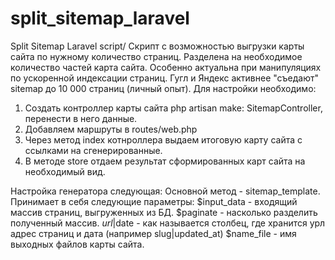# split_sitemap_laravel
Split Sitemap Laravel script/ Скрипт с возможностью выгрузки карты сайта по нужному количество страниц.
Разделена на необходимое количество частей карта сайта. Особенно актуальна при манипуляциях по ускоренной индексации страниц. Гугл и Яндекс активнее "съедают" sitemap до 10 000 страниц (личный опыт).
Для настройки необходимо:
1. Создать контроллер карты сайта php artisan make: SitemapController, перенести в него данные.
2. Добавляем маршруты в routes/web.php
3. Через метод index котнроллера выдаем итоговую карту сайта с ссылками на сгенерированные.
4. В методе store отдаем результат сформированных карт сайта на необходимый вид.


Настройка генератора следующая:
 Основной метод - sitemap_template. 
Принимает в себя следующие параметры:
$input_data - входящий массив страниц, выгруженных из БД.
$paginate - насколько разделить полученный массив.
$url|$date - как называется столбец, где хранится урл адрес страниц и дата (например slug|updated_at)
$name_file - имя выходных файлов карты сайта.
